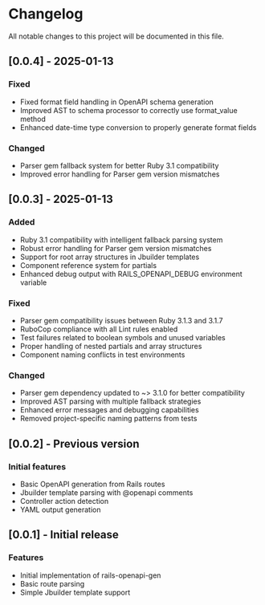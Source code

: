 # Changelog

All notable changes to this project will be documented in this file.

## [0.0.4] - 2025-01-13

### Fixed
- Fixed format field handling in OpenAPI schema generation
- Improved AST to schema processor to correctly use format_value method
- Enhanced date-time type conversion to properly generate format fields

### Changed
- Parser gem fallback system for better Ruby 3.1 compatibility
- Improved error handling for Parser gem version mismatches

## [0.0.3] - 2025-01-13

### Added
- Ruby 3.1 compatibility with intelligent fallback parsing system
- Robust error handling for Parser gem version mismatches
- Support for root array structures in Jbuilder templates
- Component reference system for partials
- Enhanced debug output with RAILS_OPENAPI_DEBUG environment variable

### Fixed
- Parser gem compatibility issues between Ruby 3.1.3 and 3.1.7
- RuboCop compliance with all Lint rules enabled
- Test failures related to boolean symbols and unused variables
- Proper handling of nested partials and array structures
- Component naming conflicts in test environments

### Changed
- Parser gem dependency updated to ~> 3.1.0 for better compatibility
- Improved AST parsing with multiple fallback strategies
- Enhanced error messages and debugging capabilities
- Removed project-specific naming patterns from tests

## [0.0.2] - Previous version

### Initial features
- Basic OpenAPI generation from Rails routes
- Jbuilder template parsing with @openapi comments
- Controller action detection
- YAML output generation

## [0.0.1] - Initial release

### Features
- Initial implementation of rails-openapi-gen
- Basic route parsing
- Simple Jbuilder template support